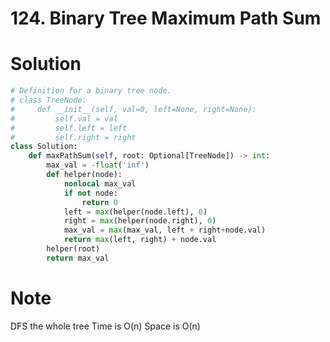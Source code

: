 # 124. Binary Tree Maximum Path Sum

# Solution

```python
# Definition for a binary tree node.
# class TreeNode:
#     def __init__(self, val=0, left=None, right=None):
#         self.val = val
#         self.left = left
#         self.right = right
class Solution:
    def maxPathSum(self, root: Optional[TreeNode]) -> int:
        max_val = -float('inf')
        def helper(node):
            nonlocal max_val
            if not node:
                return 0
            left = max(helper(node.left), 0)
            right = max(helper(node.right), 0)
            max_val = max(max_val, left + right+node.val)
            return max(left, right) + node.val
        helper(root)
        return max_val
```
# Note
DFS the whole tree
Time is O(n) Space is O(n)
